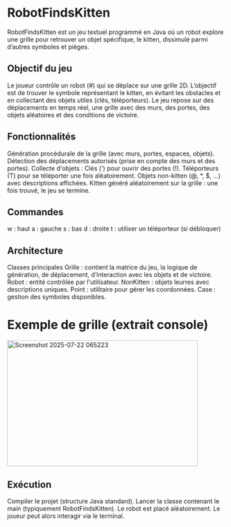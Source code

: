 # RobotFindsKitten
RobotFindsKitten est un jeu textuel programmé en Java où un robot explore une grille pour retrouver un objet spécifique, le kitten, dissimulé parmi d’autres symboles et pièges.

## Objectif du jeu
Le joueur contrôle un robot (#) qui se déplace sur une grille 2D. L’objectif est de trouver le symbole représentant le kitten, en évitant les obstacles et en collectant des objets utiles (clés, téléporteurs).
Le jeu repose sur des déplacements en temps réel, une grille avec des murs, des portes, des objets aléatoires et des conditions de victoire.

## Fonctionnalités
Génération procédurale de la grille (avec murs, portes, espaces, objets).
Détection des déplacements autorisés (prise en compte des murs et des portes).
Collecte d'objets :
  Clés (') pour ouvrir des portes (!).
  Téléporteurs (T) pour se téléporter une fois aléatoirement.
  Objets non-kitten (@, *, $, ...) avec descriptions affichées.
  Kitten généré aléatoirement sur la grille : une fois trouvé, le jeu se termine.

## Commandes
  w : haut
  a : gauche
  s : bas
  d : droite
  t : utiliser un téléporteur (si débloquer)


## Architecture
Classes principales
Grille : contient la matrice du jeu, la logique de génération, de déplacement, d’interaction avec les objets et de victoire.
Robot : entité contrôlée par l'utilisateur.
NonKitten : objets leurres avec descriptions uniques.
Point : utilitaire pour gérer les coordonnées.
Case : gestion des symboles disponibles.

# Exemple de grille (extrait console)

<img width="439" height="290" alt="Screenshot 2025-07-22 065223" src="https://github.com/user-attachments/assets/3e4ea8dc-4aeb-45c3-8369-98400b2aee67" />



## Exécution
Compiler le projet (structure Java standard).
Lancer la classe contenant le main (typiquement RobotFindsKitten).
Le robot est placé aléatoirement. Le joueur peut alors interagir via le terminal.

